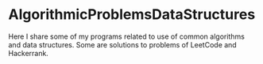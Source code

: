 # AlgorithmicProblemsDataStructures
Here I share some of my programs related to use of common algorithms and data structures. Some are solutions to problems of LeetCode and Hackerrank.
